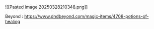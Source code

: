 ![[Pasted image 20250328210348.png]]

Beyond : https://www.dndbeyond.com/magic-items/4708-potions-of-healing
